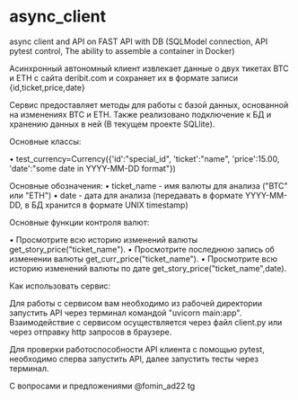 # async_client
async client and API on FAST API with DB (SQLModel connection, API pytest control, The ability to assemble a container in Docker)

Асинхронный автономный клиент извлекает данные о двух тикетах BTC и ETH с сайта deribit.com и сохраняет их в формате записи {id,ticket,price,date} 

Cервис предоставляет методы для работы с базой данных, основанной на изменениях BTC и ETH. Также реализовано подключение к БД и хранению данных в ней (В текущем проекте SQLlite).

Основные классы:

• test_currency=Currency({'id':"special_id", 'ticket':"name", 'price':15.00, 'date':"some date in YYYY-MM-DD format"})

Основные обозначения:
• ticket_name - имя валюты для анализа ("BTC" или "ETH")
• date - дата для анализа (передавать в формате YYYY-MM-DD, в БД хранится в формате UNIX timestamp)

Основные функции контроля валют:

• Просмотрите всю историю изменений валюты get_story_price("ticket_name"). 
• Просмотрите последнюю запись об изменении валюты get_curr_price("ticket_name").
• Просмотрите всю историю изменений валюты по дате get_story_price("ticket_name",date).

Как использовать сервис:

Для работы с сервисом вам необходимо из рабочей директории запустить API через терминал командой "uvicorn main:app".
Взаимодействие с сервисом осуществляется через файл client.py или через отправку http запросов в браузере.

Для проверки работоспособности API клиента с помощью pytest, необходимо сперва запустить API, далее запустить тесты через терминал.

С вопросами и предложениями @fomin_ad22 tg
